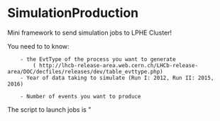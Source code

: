 # SimulationProduction

Mini framework to send simulation jobs to LPHE Cluster!

You need to to know:

		- the EvtType of the process you want to generate
			( http://lhcb-release-area.web.cern.ch/LHCb-release-area/DOC/decfiles/releases/dev/table_evttype.php)
		- Year of data taking to simulate (Run I: 2012, Run II: 2015, 2016)

		- Number of events you want to produce

The script to launch jobs is "
